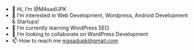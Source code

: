 - 👋 Hi, I’m @MAsadUPK
- 👀 I’m interested in Web Development, Wordpress, Android Development & Startups!
- 🌱 I’m currently learning WordPress SEO
- 💞️ I’m looking to collaborate on WordPress Development
- 📫 How to reach me masadupk@gmail.com

<!---
MAsadUPK/MAsadUPK is a ✨ special ✨ repository because its `README.md` (this file) appears on your GitHub profile.
You can click the Preview link to take a look at your changes.
--->

